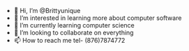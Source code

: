 - 👋 Hi, I’m @Brittyunique
- 👀 I’m interested in learning more about computer software
- 🌱 I’m currently learning computer science
- 💞️ I’m looking to collaborate on everything
- 📫 How to reach me tel- (876)7874772

<!---
Brittyunique/Brittyunique is a ✨ special ✨ repository because its `README.md` (this file) appears on your GitHub profile.
You can click the Preview link to take a look at your changes.
--->
